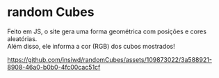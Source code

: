 # random Cubes

Feito em JS, o site gera uma forma geométrica com posições e cores aleatórias. <br>
Além disso, ele informa a cor (RGB) dos cubos mostrados!


https://github.com/insiwd/randomCubes/assets/109873022/3a588921-8908-46a0-b0b0-4fc00cac51cf
